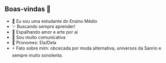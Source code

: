 ## **Boas-vindas** 🌷

- 🍦  Eu sou uma estudante do Ensino Médio
- ✨ Buscando sempre aprender!
- 🎨 Espalhando amor e arte por ai
- 💬 Sou muito comunicativa
- 💮 Pronomes: Ela/Dela
- ⚡ Fato sobre mim: obcecada por moda alternativa, universos da Sanrio e sempre muito sonolenta.
